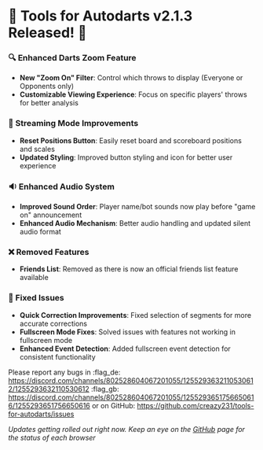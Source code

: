 # :dart: Tools for Autodarts v2.1.3 Released! :dart:

### :mag: Enhanced Darts Zoom Feature
- **New "Zoom On" Filter**: Control which throws to display (Everyone or Opponents only)
- **Customizable Viewing Experience**: Focus on specific players' throws for better analysis

### :cinema: Streaming Mode Improvements
- **Reset Positions Button**: Easily reset board and scoreboard positions and scales
- **Updated Styling**: Improved button styling and icon for better user experience

### :sound: Enhanced Audio System
- **Improved Sound Order**: Player name/bot sounds now play before "game on" announcement
- **Enhanced Audio Mechanism**: Better audio handling and updated silent audio format

### :x: Removed Features
- **Friends List**: Removed as there is now an official friends list feature available

### :wrench: Fixed Issues
- **Quick Correction Improvements**: Fixed selection of segments for more accurate corrections
- **Fullscreen Mode Fixes**: Solved issues with features not working in fullscreen mode
- **Enhanced Event Detection**: Added fullscreen event detection for consistent functionality

Please report any bugs in
:flag_de: https://discord.com/channels/802528604067201055/1255293632110530612/1255293632110530612
:flag_gb: https://discord.com/channels/802528604067201055/1255293651756650616/1255293651756650616
or on GitHub: <https://github.com/creazy231/tools-for-autodarts/issues>

_Updates getting rolled out right now. Keep an eye on the [GitHub](https://github.com/creazy231/tools-for-autodarts/tree/main?tab=readme-ov-file#tools-for-autodarts) page for the status of each browser_
